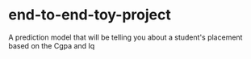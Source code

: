 # end-to-end-toy-project
A prediction model that will be telling you about a student's placement based on the Cgpa and Iq 
